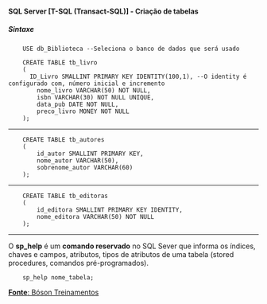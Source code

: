 #### SQL Server [T-SQL (Transact-SQL)] - Criação de tabelas

##### Sintaxe

        USE db_Biblioteca --Seleciona o banco de dados que será usado

        CREATE TABLE tb_livro
        (	
          ID_Livro SMALLINT PRIMARY KEY IDENTITY(100,1), --O identity é configurado com, número inicial e incremento
        	nome_livro VARCHAR(50) NOT NULL,
        	isbn VARCHAR(30) NOT NULL UNIQUE,        	
        	data_pub DATE NOT NULL,
        	preco_livro MONEY NOT NULL
        );
---
        CREATE TABLE tb_autores
        (
        	id_autor SMALLINT PRIMARY KEY,
        	nome_autor VARCHAR(50),
        	sobrenome_autor VARCHAR(60)
        );
---
        CREATE TABLE tb_editoras
        (
        	id_editora SMALLINT PRIMARY KEY IDENTITY,
        	nome_editora VARCHAR(50) NOT NULL
        );

---

O **sp_help** é um **comando reservado** no SQL Sever que informa os índices, chaves e campos, atributos, tipos de atributos de uma tabela (stored procedures, comandos pré-programados).

        sp_help nome_tabela;




[**Fonte**: Bóson Treinamentos](https://youtube.com/playlist?list=PLucm8g_ezqNqI5cW3alteV5olcMCcHYRK&si=iTJ-F9uZb8Eff3QA)